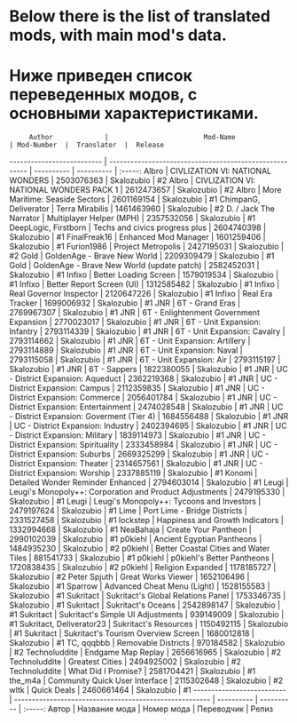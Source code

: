 # Below there is the list of translated mods, with main mod's data.
# Ниже приведен список переведенных модов, с основными характеристиками.

         Author             |                        Mod-Name                           | Mod-Number  |  Translator  |  Release
--------------------------  |  -------------------------------------------------------  | ----------  |  ----------  |  :-----:
Albro						|  CIVLIZATION VI: NATIONAL WONDERS  						| 2503076363  |  Skalozubio  |    #2
Albro						|  CIVLIZATION VI: NATIONAL WONDERS PACK 1  				| 2612473657  |  Skalozubio  |    #2
Albro						|  More Maritime: Seaside Sectors  							| 2601169154  |  Skalozubio  |    #1
ChimpanG, Deliverator 		|  Terra Mirabilis  										| 1461463960  |  Skalozubio  |    #2
D. / Jack The Narrator		|  Multiplayer Helper (MPH)  								| 2357532056  |  Skalozubio  |    #1
DeepLogic, Firstborn 		|  Techs and civics progress plus  							| 2604740398  |  Skalozubio  |    #1
FinalFreak16				|  Enhanced Mod Manager  									| 1601259406  |  Skalozubio  |    #1
Furion1986					|  Project Metropolis  										| 2427195031  |  Skalozubio  |    #2
Gold						|  GoldenAge - Brave New World  							| 2209309479  |  Skalozubio  |    #1
Gold						|  GoldenAge - Brave New World (update patch)  				| 2582452031  |  Skalozubio  |    #1
Infixo						|  Better Loading Screen  									| 1579019534  |  Skalozubio  |    #1
Infixo						|  Better Report Screen (UI)  								| 1312585482  |  Skalozubio  |    #1
Infixo						|  Real Governor Inspector  								| 2120647226  |  Skalozubio  |    #1
Infixo						|  Real Era Tracker											| 1699006932  |  Skalozubio  |    #1
JNR							|  6T - Grand Eras											| 2769967307  |  Skalozubio  |    #1
JNR							|  6T - Enlightenment Government Expansion					| 2770023017  |  Skalozubio  |    #1
JNR							|  6T - Unit Expansion: Infantry							| 2793114339  |  Skalozubio  |    #1
JNR							|  6T - Unit Expansion: Cavalry								| 2793114662  |  Skalozubio  |	  #1
JNR							|  6T - Unit Expansion: Artillery							| 2793114889  |  Skalozubio  |    #1
JNR							|  6T - Unit Expansion: Naval								| 2793115058  |  Skalozubio  |    #1
JNR							|  6T - Unit Expansion: Air									| 2793115197  |  Skalozubio  |    #1
JNR							|  6T - Sappers												| 1822380055  |  Skalozubio  |    #1
JNR							|  UC - District Expansion: Aqueduct  						| 2362219368  |  Skalozubio  |    #1
JNR							|  UC - District Expansion: Campus  						| 2112359835  |  Skalozubio  |    #1
JNR							|  UC - District Expansion: Commerce  						| 2056401784  |  Skalozubio  |    #1
JNR							|  UC - District Expansion: Entertainment  					| 2474028548  |  Skalozubio  |    #1
JNR							|  UC - District Expansion: Goverment (Tier 4)  			| 1684556488  |  Skalozubio  |    #1
JNR							|  UC - District Expansion: Industry  						| 2402394695  |  Skalozubio  |    #1
JNR							|  UC - District Expansion: Military  						| 1839114973  |  Skalozubio  |    #1
JNR							|  UC - District Expansion: Spirituality  					| 2333458984  |  Skalozubio  |    #1
JNR							|  UC - District Expansion: Suburbs  						| 2669325299  |  Skalozubio  |    #1
JNR							|  UC - District Expansion: Theater  						| 2314657561  |  Skalozubio  |    #1
JNR							|  UC - District Expansion: Worship  						| 2337885119  |  Skalozubio  |    #1
Konomi						|  Detailed Wonder Reminder Enhanced						| 2794603014  |  Skalozubio  |    #1
Leugi						|  Leugi's Monopoly++: Corporation and Product Adjustments  | 2479195330  |  Skalozubio  |    #1
Leugi						|  Leugi's Monopoly++: Tycoons and Investors  				| 2479197624  |  Skalozubio  |    #1
Lime						|  Port Lime - Bridge Districts  							| 2331527458  |  Skalozubio  |    #1
lockstep					|  Happiness and Growth Indicators  						| 1332994668  |  Skalozubio  |    #1
NeaBahaja					|  Create Your Pantheon										| 2990102039  |  Skalozubio  |    #1
p0kiehl						|  Ancient Egyptian Pantheons  								| 1484935230  |  Skalozubio  |    #2
p0kiehl						|  Better Coastal Cities and Water Tiles  					| 881541733   |  Skalozubio  |    #1
p0kiehl						|  p0kiehl's Better Pantheons  								| 1720838435  |  Skalozubio  |    #2
p0kiehl						|  Religion Expanded  										| 1178185727  |  Skalozubio  |    #2
Peter Spjuth				|  Great Works Viewer  										| 1652106496  |  Skalozubio  |    #1
Sparrow						|  Advanced Cheat Menu (Light)  							| 1528155583  |  Skalozubio  |    #1
Sukritact					|  Sukritact's Global Relations Panel  						| 1753346735  |  Skalozubio  |    #1
Sukritact					|  Sukritact's Oceans  										| 2542898147  |  Skalozubio  |    #1
Sukritact					|  Sukritact's Simple UI Adjustments  						| 939149009   |  Skalozubio  |    #1
Sukritact, Deliverator23  	|  Sukritact's Resources  									| 1150492115  |  Skalozubio  |    #1
Sukritact					|  Sukritact's Tourism Overview Screen						| 1680012818  |  Skalozubio  |    #1
TC, qqqbbb					|  Removable Districts  									| 970184582   |  Skalozubio  |    #2
Technoluddite				|  Endgame Map Replay  										| 2656616965  |  Skalozubio  |    #2
Technoluddite				|  Greatest Cities  										| 2494925002  |  Skalozubio  |    #2
Technoluddite				|  What Did I Promise?  									| 2581704421  |  Skalozubio  |    #1
the_m4a						|  Community Quick User Interface  							| 2115302648  |  Skalozubio  |    #2
wltk						|  Quick Deals												| 2460661464  |  Skalozubio  |    #1
--------------------------  |  -------------------------------------------------------  | ----------  |  ----------  |  :-----:
          Автор             |                       Название мода                       | Номер мода  |  Переводчик  |  Релиз